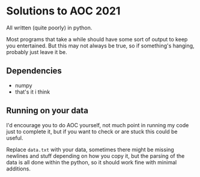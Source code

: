 # Solutions to AOC 2021

All written (quite poorly) in python.

Most programs that take a while should have some sort of output to keep you entertained. But this may not always be true, so if something's hanging, probably just leave it be.

## Dependencies

- numpy
- that's it i think

## Running on your data

I'd encourage you to do AOC yourself, not much point in running my code just to complete it, but if you want to check or are stuck this could be useful.

Replace `data.txt` with your data, sometimes there might be missing newlines and stuff depending on how you copy it, but the parsing of the data is all done within the python, so it should work fine with minimal additions.
